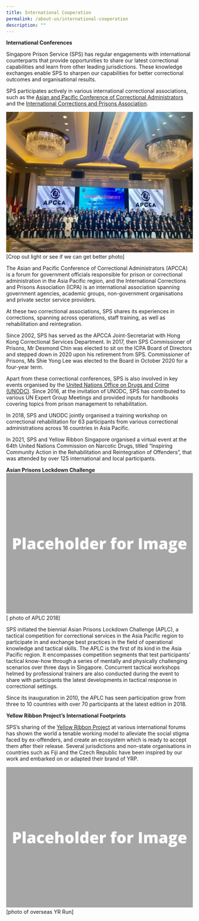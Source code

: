```yaml
---
title: International Cooperation
permalink: /about-us/international-cooperation
description: ""
---
```

**International Conferences**

Singapore Prison Service (SPS) has regular engagements with international counterparts that provide opportunities to share our latest correctional capabilities and learn from other leading jurisdictions. These knowledge exchanges enable SPS to sharpen our capabilities for better correctional outcomes and organisational results. 

SPS participates actively in various international correctional associations, such as the [Asian and Pacific Conference of Correctional Administrators](http://www.apcca.org/) and the [International Corrections and Prisons Association](https://icpa.org/).

![](/images/About%20Us/APCCA.jpeg)
[Crop out light or see if we can get better photo]

The Asian and Pacific Conference of Correctional Administrators (APCCA) is a forum for government officials responsible for prison or correctional administration in the Asia Pacific region, and the International Corrections and Prisons Association (ICPA) is an international association spanning government agencies, academic groups, non-government organisations and private sector service providers.

At these two correctional associations, SPS shares its experiences in corrections, spanning across operations, staff training, as well as rehabilitation and reintegration.

Since 2002, SPS has served as the APCCA Joint-Secretariat with Hong Kong Correctional Services Department. In 2017, then SPS Commissioner of Prisons, Mr Desmond Chin was elected to sit on the ICPA Board of Directors and stepped down in 2020 upon his retirement from SPS. Commissioner of Prisons, Ms Shie Yong Lee was elected to the Board in October 2020 for a four-year term. 

Apart from these correctional conferences, SPS is also involved in key events organised by the [United Nations Office on Drugs and Crime (UNODC)](https://www.unodc.org/). Since 2016, at the invitation of UNODC, SPS has contributed to various UN Expert Group Meetings and provided inputs for handbooks covering topics from prison management to rehabilitation. 

In 2018, SPS and UNODC jointly organised a training workshop on correctional rehabilitation for 63 participants from various correctional administrations across 16 countries in Asia Pacific.

In 2021, SPS and Yellow Ribbon Singapore organised a virtual event at the 64th United Nations Commission on Narcotic Drugs, titled “Inspiring Community Action in the Rehabilitation and Reintegration of Offenders”, that was attended by over 125 international and local participants.

**Asian Prisons Lockdown Challenge**
![](/images/Placeholder%20for%20Image.png)
[ photo of APLC 2018]

SPS initiated the biennial Asian Prisons Lockdown Challenge (APLC), a tactical competition for correctional services in the Asia Pacific region to participate in and exchange best practices in the field of operational knowledge and tactical skills. The APLC is the first of its kind in the Asia Pacific region. It encompasses competition segments that test participants’ tactical know-how through a series of mentally and physically challenging scenarios over three days in Singapore. Concurrent tactical workshops helmed by professional trainers are also conducted during the event to share with participants the latest developments in tactical response in correctional settings. 

Since its inauguration in 2010, the APLC has seen participation grow from three to 10 countries with over 70 participants at the latest edition in 2018.

**Yellow Ribbon Project’s International Footprints**

SPS’s sharing of the [Yellow Ribbon Project](http://www.yellowribbon.org.sg/) at various international forums has shown the world a tenable working model to alleviate the social stigma faced by ex-offenders, and create an ecosystem which is ready to accept them after their release. Several jurisdictions and non-state organisations in countries such as Fiji and the Czech Republic have been inspired by our work and embarked on or adapted their brand of YRP.

![](/images/Placeholder%20for%20Image.png)
[photo of overseas YR Run]
